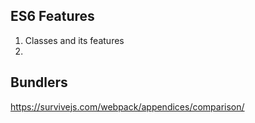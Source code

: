 ## ES6 Features
1. Classes and its features
2. 


## Bundlers

https://survivejs.com/webpack/appendices/comparison/

